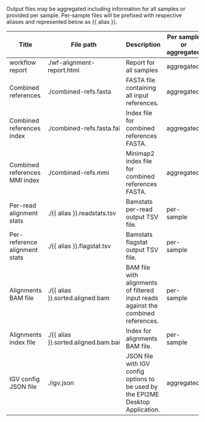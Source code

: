 Output files may be aggregated including information for all samples or provided per sample. Per-sample files will be prefixed with respective aliases and represented below as {{ alias }}.

| Title | File path | Description | Per sample or aggregated |
|-------|-----------|-------------|--------------------------|
| workflow report | ./wf-alignment-report.html | Report for all samples | aggregated |
| Combined references | ./combined-refs.fasta | FASTA file containing all input references. | aggregated |
| Combined references index | ./combined-refs.fasta.fai | Index file for combined references FASTA. | aggregated |
| Combined references MMI index | ./combined-refs.mmi | Minimap2 index file for combined references FASTA. | aggregated |
| Per-read alignment stats | ./{{ alias }}.readstats.tsv | Bamstats per-read output TSV file. | per-sample |
| Per-reference alignment stats | ./{{ alias }}.flagstat.tsv | Bamstats flagstat output TSV file. | per-sample |
| Alignments BAM file | ./{{ alias }}.sorted.aligned.bam | BAM file with alignments of filtered input reads against the combined references. | per-sample |
| Alignments index file | ./{{ alias }}.sorted.aligned.bam.bai | Index for alignments BAM file. | per-sample |
| IGV config JSON file | ./igv.json | JSON file with IGV config options to be used by the EPI2ME Desktop Application. | aggregated |
